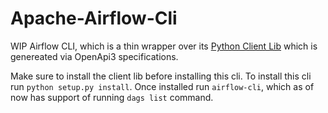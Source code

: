 # Apache-Airflow-Cli

WIP Airflow CLI, which is a thin wrapper over its [Python Client Lib](https://github.com/msumit/airflow-client-python) 
which is genereated via OpenApi3 specifications. 

Make sure to install the client lib before installing this cli. To install this cli run `python setup.py install`. Once 
installed run `airflow-cli`, which as of now has support of running `dags list` command. 